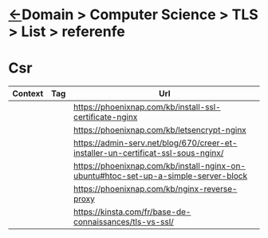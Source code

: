 # [&larr;][Repo_Readme]Domain > Computer Science > TLS > List > referenfe

[//]: #(Reference)
[Repo_Readme]:    ../README.md


# Csr
|Context|Tag|Url|
|-|-|-|
|||https://phoenixnap.com/kb/install-ssl-certificate-nginx
|||https://phoenixnap.com/kb/letsencrypt-nginx
|||https://admin-serv.net/blog/670/creer-et-installer-un-certificat-ssl-sous-nginx/
|||https://phoenixnap.com/kb/install-nginx-on-ubuntu#htoc-set-up-a-simple-server-block
|||https://phoenixnap.com/kb/nginx-reverse-proxy
|||https://kinsta.com/fr/base-de-connaissances/tls-vs-ssl/

